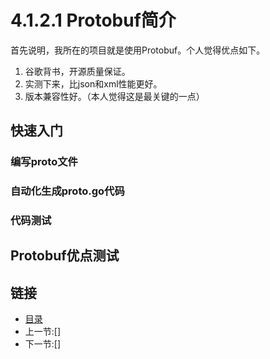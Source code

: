 # 4.1.2.1 Protobuf简介

首先说明，我所在的项目就是使用Protobuf。个人觉得优点如下。

1. 谷歌背书，开源质量保证。
2. 实测下来，比json和xml性能更好。
3. 版本兼容性好。（本人觉得这是最关键的一点）

## 快速入门

### 编写proto文件

### 自动化生成proto.go代码

### 代码测试

## Protobuf优点测试

## 链接

- [目录](directory.md)
- 上一节:[]
- 下一节:[]
